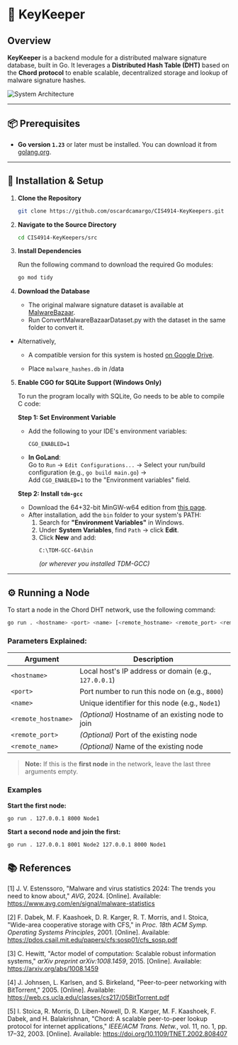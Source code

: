 # 🔐 KeyKeeper

## Overview

**KeyKeeper** is a backend module for a distributed malware signature database, built in Go. It leverages a **Distributed Hash Table (DHT)** based on the **Chord protocol** to enable scalable, decentralized storage and lookup of malware signature hashes.

![System Architecture](./KeyKeeperArchitecture.png)

---

## 📦 Prerequisites

- **Go version `1.23`** or later must be installed. You can download it from [golang.org](https://golang.org/dl/).

---

## 🚀 Installation & Setup

1. **Clone the Repository**

   ```bash
   git clone https://github.com/oscardcamargo/CIS4914-KeyKeepers.git
   ```

2. **Navigate to the Source Directory**

   ```bash
   cd CIS4914-KeyKeepers/src
   ```

3. **Install Dependencies**

   Run the following command to download the required Go modules:

   ```bash
   go mod tidy
   ```

4. **Download the Database**

    - The original malware signature dataset is available at [MalwareBazaar](https://bazaar.abuse.ch).
    - Run ConvertMalwareBazaarDataset.py with the dataset in the same folder to convert it. 
- Alternatively,
  - A compatible version for this system is hosted [on Google Drive](https://drive.google.com/drive/folders/18VmFDWQL1ayjJoP8AZCehXTQowhdQHd4).
  
  - Place `malware_hashes.db` in /data

5. **Enable CGO for SQLite Support (Windows Only)**

   To run the program locally with SQLite, Go needs to be able to compile C code:

   **Step 1: Set Environment Variable**

    - Add the following to your IDE's environment variables:
      ```
      CGO_ENABLED=1
      ```
    - **In GoLand**:  
      Go to `Run` → `Edit Configurations...` → Select your run/build configuration (e.g., `go build main.go`) →  
      Add `CGO_ENABLED=1` to the "Environment variables" field.

   **Step 2: Install `tdm-gcc`**

    - Download the 64+32-bit MinGW-w64 edition from [this page](https://jmeubank.github.io/tdm-gcc/articles/2021-05/10.3.0-release).
    - After installation, add the `bin` folder to your system's PATH:
        1. Search for **"Environment Variables"** in Windows.
        2. Under **System Variables**, find `Path` → click **Edit**.
        3. Click **New** and add:
           ```
           C:\TDM-GCC-64\bin
           ```
           *(or wherever you installed TDM-GCC)*

---

## ⚙️ Running a Node

To start a node in the Chord DHT network, use the following command:

```bash
go run . <hostname> <port> <name> [<remote_hostname> <remote_port> <remote_name>]
```

### Parameters Explained:

| Argument            | Description |
|---------------------|-------------|
| `<hostname>`        | Local host's IP address or domain (e.g., `127.0.0.1`) |
| `<port>`            | Port number to run this node on (e.g., `8000`) |
| `<name>`            | Unique identifier for this node (e.g., `Node1`) |
| `<remote_hostname>` | *(Optional)* Hostname of an existing node to join |
| `<remote_port>`     | *(Optional)* Port of the existing node |
| `<remote_name>`     | *(Optional)* Name of the existing node |

> **Note:** If this is the **first node** in the network, leave the last three arguments empty.

### Examples

**Start the first node:**

```bash
go run . 127.0.0.1 8000 Node1
```

**Start a second node and join the first:**

```bash
go run . 127.0.0.1 8001 Node2 127.0.0.1 8000 Node1
```

## 📚 References

[1] J. V. Estenssoro, "Malware and virus statistics 2024: The trends you need to know about," *AVG*, 2024. [Online]. Available: https://www.avg.com/en/signal/malware-statistics

[2] F. Dabek, M. F. Kaashoek, D. R. Karger, R. T. Morris, and I. Stoica, "Wide-area cooperative storage with CFS," in *Proc. 18th ACM Symp. Operating Systems Principles*, 2001. [Online]. Available: https://pdos.csail.mit.edu/papers/cfs:sosp01/cfs_sosp.pdf

[3] C. Hewitt, "Actor model of computation: Scalable robust information systems," *arXiv preprint arXiv:1008.1459*, 2015. [Online]. Available: https://arxiv.org/abs/1008.1459

[4] J. Johnsen, L. Karlsen, and S. Birkeland, "Peer-to-peer networking with BitTorrent," 2005. [Online]. Available: https://web.cs.ucla.edu/classes/cs217/05BitTorrent.pdf

[5] I. Stoica, R. Morris, D. Liben-Nowell, D. R. Karger, M. F. Kaashoek, F. Dabek, and H. Balakrishnan, "Chord: A scalable peer-to-peer lookup protocol for internet applications," *IEEE/ACM Trans. Netw.*, vol. 11, no. 1, pp. 17–32, 2003. [Online]. Available: https://doi.org/10.1109/TNET.2002.808407
